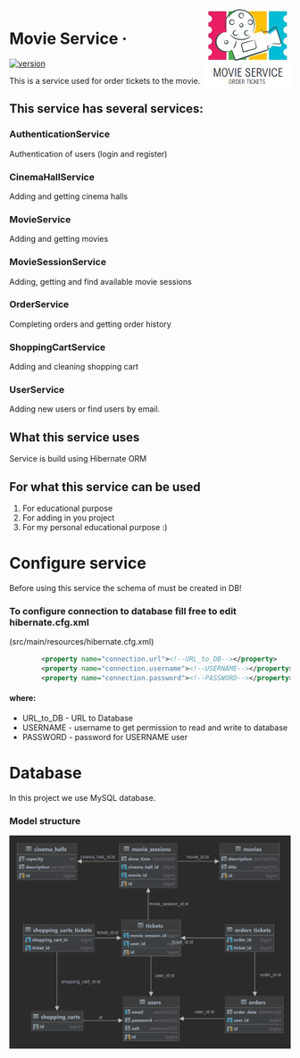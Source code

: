 <img src="https://github.com/Oleksii-Mospan/movie-service-app/blob/main/src/main/resources/logo.png?raw=true" alt="Logo of the project" align="right">

# Movie Service &middot;
[![version](https://img.shields.io/badge/version-1.0.0-yellowgreen.svg)](https://semver.org)

This is a service used for order tickets to the movie.

## This service has several services:
### AuthenticationService
Authentication of users (login and register)
### CinemaHallService
Adding and getting cinema halls
### MovieService
Adding and getting movies
### MovieSessionService
Adding, getting and find available movie sessions
### OrderService
Completing orders and getting order history
### ShoppingCartService
Adding and cleaning shopping cart
### UserService
Adding new users or find users by email.

## What this service uses
Service is build using Hibernate ORM

## For what this service can be used
1) For educational purpose
2) For adding in you project
3) For my personal educational purpose :)

# Configure service
Before using this service the schema of must be created in DB!

### To configure connection to database fill free to edit hibernate.cfg.xml 
(src/main/resources/hibernate.cfg.xml)

```XML
        <property name="connection.url"><!--URL_to_DB--></property>
        <property name="connection.username"><!--USERNAME--></property>
        <property name="connection.password"><!--PASSWORD--></property>
```
#### where:
- URL_to_DB - URL to Database
- USERNAME - username to get permission to read and write to database
- PASSWORD - password for USERNAME user

# Database
In this project we use MySQL database.

### Model structure
![pic](https://github.com/Oleksii-Mospan/movie-service-app/blob/main/src/main/resources/db.png)

